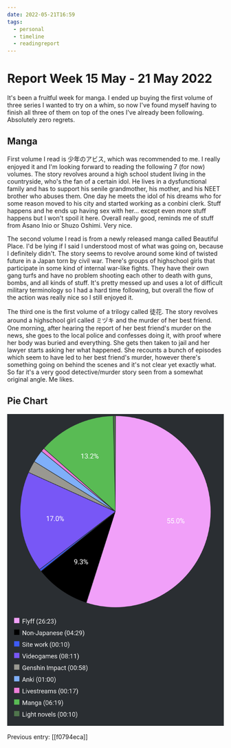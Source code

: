 ```yaml
---
date: 2022-05-21T16:59
tags:
  - personal
  - timeline
  - readingreport
---
```


# Report Week 15 May - 21 May 2022

It's been a fruitful week for manga. I ended up buying the first volume of three
series I wanted to try on a whim, so now I've found myself having to finish all
three of them on top of the ones I've already been following. Absolutely zero
regrets.

## Manga

First volume I read is 少年のアビス, which was recommended to me. I really
enjoyed it and I'm looking forward to reading the following 7 (for now) volumes.
The story revolves around a high school student living in the countryside, who's
the fan of a certain idol. He lives in a dysfunctional family and has to support
his senile grandmother, his mother, and his NEET brother who abuses them. One day
he meets the idol of his dreams who for some reason moved to his city and started
working as a conbini clerk. Stuff happens and he ends up having sex with her...
except even more stuff happens but I won't spoil it here. Overall really good,
reminds me of stuff from Asano Inio or Shuzo Oshimi. Very nice.

The second volume I read is from a newly released manga called Beautiful Place.
I'd be lying if I said I understood most of what was going on, because I
definitely didn't. The story seems to revolve around some kind of twisted future
in a Japan torn by civil war. There's groups of highschool girls that participate
in some kind of internal war-like fights. They have their own gang turfs and have
no problem shooting each other to death with guns, bombs, and all kinds of stuff.
It's pretty messed up and uses a lot of difficult military terminology so I had
a hard time following, but overall the flow of the action was really nice so I
still enjoyed it.

The third one is the first volume of a trilogy called 徒花. The story revolves
around a highschool girl called ミヅキ and the murder of her best friend. One
morning, after hearing the report of her best friend's murder on the news, she
goes to the local police and confesses doing it, with proof where her body was
buried and everything. She gets then taken to jail and her lawyer starts asking
her what happened. She recounts a bunch of episodes which seem to have led to
her best friend's murder, however there's something going on behind the scenes
and it's not clear yet exactly what. So far it's a very good detective/murder
story seen from a somewhat original angle. Me likes.

## Pie Chart

![Report](./static/reports/2022-05-21.png)

Previous entry: [[f0794eca]]
